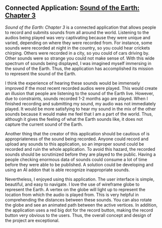 ## Connected Application: [Sound of the Earth: Chapter 3](https://soundoftheearth.org/)

  _Sound of the Earth: Chapter 3_ is a connected application that allows people to record and submits sounds from all around the world. Listening to the audios being played was very captivating because they were unique and varied, depending on where they were recorded from. For instance, some sounds were recorded at night in the country, so you could hear crickets chirping. Others were recorded in a city, so you could of cars driving by. Other sounds were so strange you could not make sense of. With this wide spectrum of sounds being displayed, I was imagined myself immersing in the sound of the Earth. Thus, the application has accomplished its mission to represent the sound of the Earth.

I think the experience of hearing these sounds would be immensely improved if the most recent recorded audios were played. This would create an illusion that people are listening to the sound of the Earth live. However, due to constraints, sounds recorded 1-2 months ago are played. When I finished recording and submitting my sound, my audio was not immediately played. It would be more satisfying to hear my sound in the mix of the other sounds because it would make me feel that I am a part of the world.  Thus, although it gives the feeling of what the Earth sounds like, it does not capture the current sound of the Earth. 

Another thing that the creator of this application should be cautious of is appropriateness of the sound being recorded. Anyone could record and upload any sounds to this application, so an improper sound could be recorded and ruin the whole application. To avoid this hazard, the recorded sounds should be scrutinized before they are played to the public. Having a people checking enormous data of sounds could consume a lot of time before they were able to be published. A solution could be developing and using an AI addon that is able recognize inappropriate sounds. 

Nevertheless, I enjoyed using this application. The user interface is simple, beautiful, and easy to navigate. I love the use of wireframe globe to represent the Earth. A vertex on the globe will light up to represent the location from which the audio is played from. This is very helpful in comprehending the distances between these sounds. You can also rotate the globe and see an animated path between the active vertices. In addition, the application uses a red big dot for the record button, making the record button very obvious to the users. Thus, the overall concept and design of the project are exceptional. 

